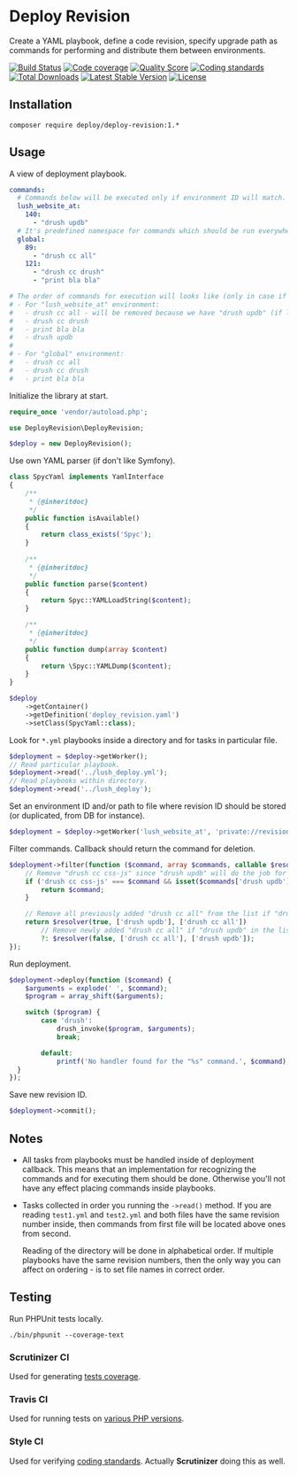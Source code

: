 # Deploy Revision

Create a YAML playbook, define a code revision, specify upgrade path as commands for performing and distribute them between environments.

[![Build Status](https://img.shields.io/travis/BR0kEN-/deploy-revision/master.svg?style=flat-square)](https://travis-ci.org/BR0kEN-/deploy-revision)
[![Code coverage](https://img.shields.io/scrutinizer/coverage/g/BR0kEN-/deploy-revision/master.svg?style=flat-square)](https://scrutinizer-ci.com/g/BR0kEN-/deploy-revision/?branch=master)
[![Quality Score](https://img.shields.io/scrutinizer/g/BR0kEN-/deploy-revision.svg?style=flat-square)](https://scrutinizer-ci.com/g/BR0kEN-/deploy-revision)
[![Coding standards](https://styleci.io/repos/81422463/shield?branch=master)](https://styleci.io/repos/81422463)
[![Total Downloads](https://img.shields.io/packagist/dt/deploy/deploy-revision.svg?style=flat-square)](https://packagist.org/packages/deploy/deploy-revision)
[![Latest Stable Version](https://poser.pugx.org/deploy/deploy-revision/v/stable?format=flat-square)](https://packagist.org/packages/deploy/deploy-revision)
[![License](https://img.shields.io/badge/license-MIT-brightgreen.svg?style=flat-square)](https://packagist.org/packages/deploy/deploy-revision)

## Installation

```shell
composer require deploy/deploy-revision:1.*
```

## Usage

A view of deployment playbook.

```yaml
commands:
  # Commands below will be executed only if environment ID will match.
  lush_website_at:
    140:
      - "drush updb"
  # It's predefined namespace for commands which should be run everywhere.
  global:
    89:
      - "drush cc all"
    121:
      - "drush cc drush"
      - "print bla bla"

# The order of commands for execution will looks like (only in case if current code version is lower than defined):
# - For "lush_website_at" environment:
#   - drush cc all - will be removed because we have "drush updb" (if logic like in "filter()" below will be implemented).
#   - drush cc drush
#   - print bla bla
#   - drush updb
#
# - For "global" environment:
#   - drush cc all
#   - drush cc drush
#   - print bla bla
```

Initialize the library at start.

```php
require_once 'vendor/autoload.php';

use DeployRevision\DeployRevision;

$deploy = new DeployRevision();
```

Use own YAML parser (if don't like Symfony).

```php
class SpycYaml implements YamlInterface
{
    /**
     * {@inheritdoc}
     */
    public function isAvailable()
    {
        return class_exists('Spyc');
    }
    
    /**
     * {@inheritdoc}
     */
    public function parse($content)
    {
        return Spyc::YAMLLoadString($content);
    }

    /**
     * {@inheritdoc}
     */
    public function dump(array $content)
    {
        return \Spyc::YAMLDump($content);
    }
}

$deploy
    ->getContainer()
    ->getDefinition('deploy_revision.yaml')
    ->setClass(SpycYaml::class);
```

Look for `*.yml` playbooks inside a directory and for tasks in particular file.

```php
$deployment = $deploy->getWorker();
// Read particular playbook.
$deployment->read('../lush_deploy.yml');
// Read playbooks within directory.
$deployment->read('../lush_deploy');
```

Set an environment ID and/or path to file where revision ID should be stored (or duplicated, from DB for instance).

```php
$deployment = $deploy->getWorker('lush_website_at', 'private://revisions/revision');
```

Filter commands. Callback should return the command for deletion.

```php
$deployment->filter(function ($command, array $commands, callable $resolver) {
    // Remove "drush cc css-js" since "drush updb" will do the job for it.
    if ('drush cc css-js' === $command && isset($commands['drush updb'])) {
        return $command; 
    }

    // Remove all previously added "drush cc all" from the list if "drush updb" exists.
    return $resolver(true, ['drush updb'], ['drush cc all'])
        // Remove newly added "drush cc all" if "drush updb" in the list.
        ?: $resolver(false, ['drush cc all'], ['drush updb']); 
});
```

Run deployment.

```php
$deployment->deploy(function ($command) {
    $arguments = explode(' ', $command);
    $program = array_shift($arguments);

    switch ($program) {
        case 'drush':
            drush_invoke($program, $arguments);
            break;

        default:
            printf('No handler found for the "%s" command.', $command);
  }
});
```

Save new revision ID.

```php
$deployment->commit();
```

## Notes

- All tasks from playbooks must be handled inside of deployment callback. This means that an implementation for recognizing the commands and for executing them should be done. Otherwise you'll not have any effect placing commands inside playbooks.
- Tasks collected in order you running the `->read()` method. If you are reading `test1.yml` and `test2.yml` and both files have the same revision number inside, then commands from first file will be located above ones from second.

  Reading of the directory will be done in alphabetical order. If multiple playbooks have the same revision numbers, then the only way you can affect on ordering - is to set file names in correct order.

## Testing

Run PHPUnit tests locally.

```shell
./bin/phpunit --coverage-text
```

### Scrutinizer CI

Used for generating [tests coverage](.scrutinizer.yml#L4-L10).

### Travis CI

Used for running tests on [various PHP versions](.travis.yml#L4-L8).

### Style CI

Used for verifying [coding standards](.styleci.yml#L1). Actually **Scrutinizer** doing this as well.

